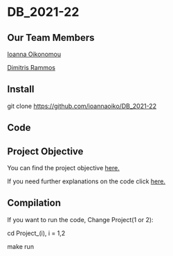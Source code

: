 # DB_2021-22


## Our Team Members
[Ioanna Oikonomou](https://github.com/ioannaoiko)

[Dimitris Rammos](https://github.com/DimitrisRammos)

## Install

git clone https://github.com/ioannaoiko/DB_2021-22

## Code


## Project Objective
You can find the project objective [here.](https://github.com/DimitrisRammos/Role_Playing_Game/blob/main/OOPproj_2021.pdf)

If you need further explanations on the code click [here.](https://github.com/DimitrisRammos/Role_Playing_Game/blob/main/Readme)

## Compilation
If you want to run the code, Change Project(1 or 2):

cd Project_(i), i = 1,2

make run

